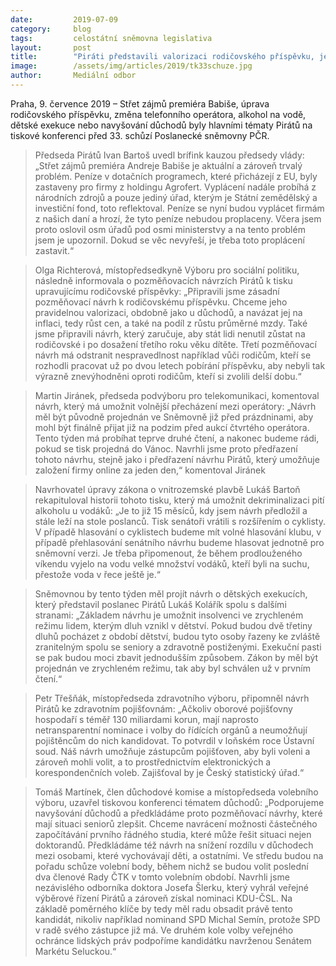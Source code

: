 ```yaml
---
date:         2019-07-09
category:     blog
tags:         celostátní sněmovna legislativa
layout:       post
title:        "Piráti představili valorizaci rodičovského příspěvku, jednodušší insolvenci pro ty, kteří mají dluhy z dětství a úpravy důchodového systému"
image:        /assets/img/articles/2019/tk33schuze.jpg
author:       Mediální odbor
---
```


Praha, 9. července 2019 – Střet zájmů premiéra Babiše, úprava rodičovského příspěvku, změna telefonního operátora, alkohol na vodě, dětské exekuce nebo navyšování důchodů byly hlavními tématy Pirátů na tiskové konferenci před 33. schůzí Poslanecké sněmovny PČR.

> Předseda Pirátů Ivan Bartoš uvedl brífink kauzou předsedy vlády: „Střet zájmů premiéra Andreje Babiše je aktuální a zároveň trvalý problém. Peníze v dotačních programech, které přicházejí z EU, byly zastaveny pro firmy z holdingu Agrofert. Vyplácení nadále probíhá z národních zdrojů a pouze jediný úřad, kterým je Státní zemědělský a investiční fond, toto reflektoval. Peníze se nyní budou vyplácet firmám z našich daní a hrozí, že tyto peníze nebudou proplaceny. Včera jsem proto oslovil osm úřadů pod osmi ministerstvy a na tento problém jsem je upozornil. Dokud se věc nevyřeší, je třeba toto proplácení zastavit.“

> Olga Richterová, místopředsedkyně Výboru pro sociální politiku, následně informovala o pozměňovacích návrzích Pirátů k tisku upravujícímu rodičovské příspěvky: „Připravili jsme zásadní pozměňovací návrh k rodičovskému příspěvku. Chceme jeho pravidelnou valorizaci, obdobně jako u důchodů, a navázat jej na inflaci, tedy růst cen, a také na podíl z růstu průměrné mzdy. Také jsme připravili návrh, který zaručuje, aby stát lidi nenutil zůstat na rodičovské i po dosažení třetího roku věku dítěte. Třetí pozměňovací návrh má odstranit nespravedlnost například vůči rodičům, kteří se rozhodli pracovat už po dvou letech pobírání příspěvku, aby nebyli tak výrazně znevýhodněni oproti rodičům, kteří si zvolili delší dobu.“

> Martin Jiránek, předseda podvýboru pro telekomunikaci, komentoval návrh, který má umožnit volnější přecházení mezi operátory: „Návrh měl být původně projednán ve Sněmovně již před prázdninami, aby mohl být finálně přijat již na podzim před aukcí čtvrtého operátora. Tento týden má probíhat teprve druhé čtení, a nakonec budeme rádi, pokud se tisk projedná do Vánoc. Navrhli jsme proto předřazení tohoto návrhu, stejně jako i předřazení návrhu Pirátů, který umožňuje založení firmy online za jeden den,“ komentoval Jiránek

> Navrhovatel úpravy zákona o vnitrozemské plavbě Lukáš Bartoň rekapituloval historii tohoto tisku, který má umožnit dekriminalizaci pití alkoholu u vodáků: „Je to již 15 měsíců, kdy jsem návrh předložil a stále leží na stole poslanců. Tisk senátoři vrátili s rozšířením o cyklisty. V případě hlasování o cyklistech budeme mít volné hlasování klubu, v případě přehlasování senátního návrhu budeme hlasovat jednotně pro sněmovní verzi. Je třeba připomenout, že během prodlouženého víkendu vyjelo na vodu velké množství vodáků, kteří byli na suchu, přestože voda v řece ještě je.“ 

> Sněmovnou by tento týden měl projít návrh o dětských exekucích, který představil poslanec Pirátů Lukáš Kolářík spolu s dalšími stranami: „Základem návrhu je umožnit insolvenci ve zrychleném režimu lidem, kterým dluh vznikl v dětství. Pokud budou dvě třetiny dluhů pocházet z období dětství, budou tyto osoby řazeny ke zvláště zranitelným spolu se seniory a zdravotně postiženými. Exekuční pasti se pak budou moci zbavit jednodušším způsobem. Zákon by měl být projednán ve zrychleném režimu, tak aby byl schválen už v prvním čtení.“

> Petr Třešňák, místopředseda zdravotního výboru, připomněl návrh Pirátů ke zdravotním pojišťovnám: „Ačkoliv oborové pojišťovny hospodaří s téměř 130 miliardami korun, mají naprosto netransparentní nominace i volby do řídících orgánů a neumožňují pojištěncům do nich kandidovat. To potvrdil v loňském roce Ústavní soud. Náš návrh umožňuje zástupcům pojišťoven, aby byli voleni a zároveň mohli volit, a to prostřednictvím elektronických a korespondenčních voleb. Zajišťoval by je Český statistický úřad.“

> Tomáš Martínek, člen důchodové komise a místopředseda volebního výboru, uzavřel tiskovou konferenci tématem důchodů: „Podporujeme navyšování důchodů a předkládáme proto pozměňovací návrhy, které mají situaci seniorů zlepšit. Chceme navrácení možnosti částečného započítávání prvního řádného studia, které může řešit situaci nejen doktorandů. Předkládáme též návrh na snížení rozdílu v důchodech mezi osobami, které vychovávají děti, a ostatními. Ve středu budou na pořadu schůze volební body, během nichž se budou volit poslední dva členové Rady ČTK  v tomto volebním období. Navrhli jsme nezávislého odborníka doktora Josefa Šlerku, který vyhrál veřejné výběrové řízení Pirátů a zároveň získal nominaci KDU-ČSL. Na základě poměrného klíče by tedy měl radu obsadit právě tento kandidát, nikoliv například nominand SPD Michal Semín, protože SPD v radě svého zástupce již má. Ve druhém kole volby veřejného ochránce lidských práv podpoříme kandidátku navrženou Senátem Markétu Seluckou.“
